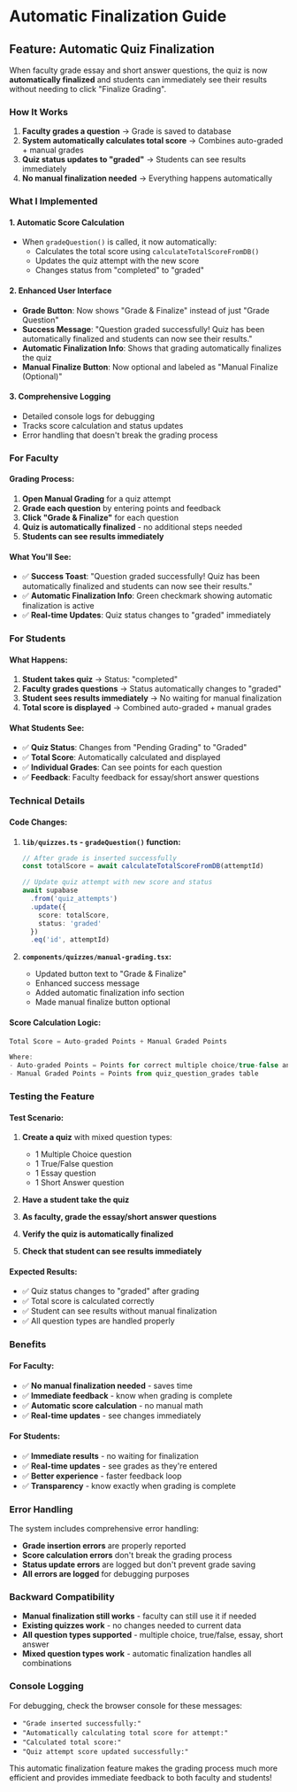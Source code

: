 # Automatic Finalization Guide

## Feature: Automatic Quiz Finalization

When faculty grade essay and short answer questions, the quiz is now **automatically finalized** and students can immediately see their results without needing to click "Finalize Grading".

### How It Works

1. **Faculty grades a question** → Grade is saved to database
2. **System automatically calculates total score** → Combines auto-graded + manual grades
3. **Quiz status updates to "graded"** → Students can see results immediately
4. **No manual finalization needed** → Everything happens automatically

### What I Implemented

#### 1. **Automatic Score Calculation**
- When `gradeQuestion()` is called, it now automatically:
  - Calculates the total score using `calculateTotalScoreFromDB()`
  - Updates the quiz attempt with the new score
  - Changes status from "completed" to "graded"

#### 2. **Enhanced User Interface**
- **Grade Button**: Now shows "Grade & Finalize" instead of just "Grade Question"
- **Success Message**: "Question graded successfully! Quiz has been automatically finalized and students can now see their results."
- **Automatic Finalization Info**: Shows that grading automatically finalizes the quiz
- **Manual Finalize Button**: Now optional and labeled as "Manual Finalize (Optional)"

#### 3. **Comprehensive Logging**
- Detailed console logs for debugging
- Tracks score calculation and status updates
- Error handling that doesn't break the grading process

### For Faculty

#### **Grading Process:**
1. **Open Manual Grading** for a quiz attempt
2. **Grade each question** by entering points and feedback
3. **Click "Grade & Finalize"** for each question
4. **Quiz is automatically finalized** - no additional steps needed
5. **Students can see results immediately**

#### **What You'll See:**
- ✅ **Success Toast**: "Question graded successfully! Quiz has been automatically finalized and students can now see their results."
- ✅ **Automatic Finalization Info**: Green checkmark showing automatic finalization is active
- ✅ **Real-time Updates**: Quiz status changes to "graded" immediately

### For Students

#### **What Happens:**
1. **Student takes quiz** → Status: "completed"
2. **Faculty grades questions** → Status automatically changes to "graded"
3. **Student sees results immediately** → No waiting for manual finalization
4. **Total score is displayed** → Combined auto-graded + manual grades

#### **What Students See:**
- ✅ **Quiz Status**: Changes from "Pending Grading" to "Graded"
- ✅ **Total Score**: Automatically calculated and displayed
- ✅ **Individual Grades**: Can see points for each question
- ✅ **Feedback**: Faculty feedback for essay/short answer questions

### Technical Details

#### **Code Changes:**

1. **`lib/quizzes.ts` - `gradeQuestion()` function:**
   ```typescript
   // After grade is inserted successfully
   const totalScore = await calculateTotalScoreFromDB(attemptId)
   
   // Update quiz attempt with new score and status
   await supabase
     .from('quiz_attempts')
     .update({ 
       score: totalScore,
       status: 'graded'
     })
     .eq('id', attemptId)
   ```

2. **`components/quizzes/manual-grading.tsx`:**
   - Updated button text to "Grade & Finalize"
   - Enhanced success message
   - Added automatic finalization info section
   - Made manual finalize button optional

#### **Score Calculation Logic:**
```typescript
Total Score = Auto-graded Points + Manual Graded Points

Where:
- Auto-graded Points = Points for correct multiple choice/true-false answers
- Manual Graded Points = Points from quiz_question_grades table
```

### Testing the Feature

#### **Test Scenario:**
1. **Create a quiz** with mixed question types:
   - 1 Multiple Choice question
   - 1 True/False question
   - 1 Essay question
   - 1 Short Answer question

2. **Have a student take the quiz**
3. **As faculty, grade the essay/short answer questions**
4. **Verify the quiz is automatically finalized**
5. **Check that student can see results immediately**

#### **Expected Results:**
- ✅ Quiz status changes to "graded" after grading
- ✅ Total score is calculated correctly
- ✅ Student can see results without manual finalization
- ✅ All question types are handled properly

### Benefits

#### **For Faculty:**
- ✅ **No manual finalization needed** - saves time
- ✅ **Immediate feedback** - know when grading is complete
- ✅ **Automatic score calculation** - no manual math
- ✅ **Real-time updates** - see changes immediately

#### **For Students:**
- ✅ **Immediate results** - no waiting for finalization
- ✅ **Real-time updates** - see grades as they're entered
- ✅ **Better experience** - faster feedback loop
- ✅ **Transparency** - know exactly when grading is complete

### Error Handling

The system includes comprehensive error handling:
- **Grade insertion errors** are properly reported
- **Score calculation errors** don't break the grading process
- **Status update errors** are logged but don't prevent grade saving
- **All errors are logged** for debugging purposes

### Backward Compatibility

- **Manual finalization still works** - faculty can still use it if needed
- **Existing quizzes work** - no changes needed to current data
- **All question types supported** - multiple choice, true/false, essay, short answer
- **Mixed question types work** - automatic finalization handles all combinations

### Console Logging

For debugging, check the browser console for these messages:
- `"Grade inserted successfully:"`
- `"Automatically calculating total score for attempt:"`
- `"Calculated total score:"`
- `"Quiz attempt score updated successfully:"`

This automatic finalization feature makes the grading process much more efficient and provides immediate feedback to both faculty and students!




























